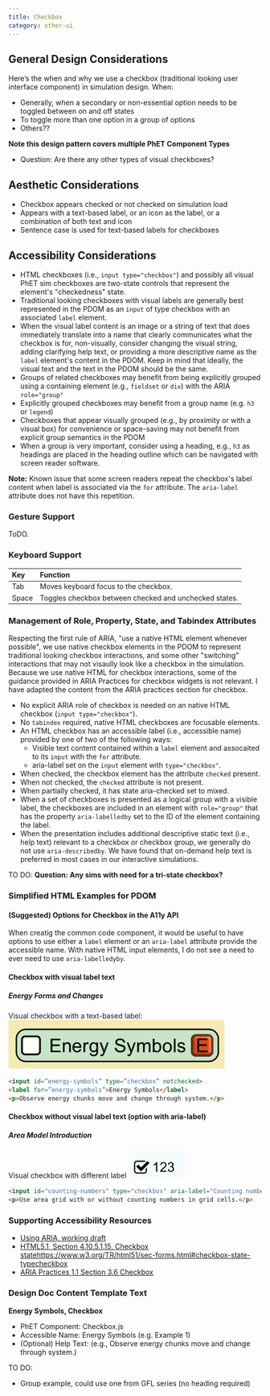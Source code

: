 ```yaml
---
title: Checkbox
category: other-ui
---
```

## General Design Considerations

Here’s the when and why we use a checkbox (traditional looking user interface component) in simulation design.
When:
* Generally, when a secondary or non-essential option needs to be toggled between on and off states
* To toggle more than one option in a group of options
* Others??

**Note this design pattern covers multiple PhET Component Types**
* Question: Are there any other types of visual checkboxes?

## Aesthetic Considerations
* Checkbox appears checked or not checked on simulation load
* Appears with a text-based label, or an icon as the label, or a combination of both text and icon
* Sentence case is used for text-based labels for checkboxes


## Accessibility Considerations
* HTML checkboxes (i.e., `input type="checkbox"`) and possibly all visual PhET sim checkboxes are two-state controls that represent the element's "checkedness" state.
* Traditional looking checkboxes with visual labels are generally best represented in the PDOM as an `input` of type checkbox with an associated `label` element.
* When the visual label content is an image or a string of text that does immediately translate into a name that clearly communicates what the checkbox is for, non-visually, consider changing the visual string, adding clarifying help text, or providing a more descriptive name as the `label` element's content in the PDOM. Keep in mind that ideally, the visual text and the text in the PDOM should be the same.
* Groups of related checkboxes may benefit from being explicitly grouped using a containing element (e.g., `fieldset` or `div`) with the ARIA `role="group"`
* Explicitly grouped checkboxes may benefit from a group name (e.g. `h3` or `legend`)
* Checkboxes that appear visually grouped (e.g., by proximity or with a visual box) for convenience or space-saving may not benefit from explicit group semantics in the PDOM
* When a group is very important, consider using a heading, e.g., `h3` as headings are placed in the heading outline which can be navigated with screen reader software.

**Note:** Known issue that some screen readers repeat the checkbox's label content when label is associated via the `for` attribute. The `aria-label` attribute does not have this repetition.


### Gesture Support
ToDO.

### Keyboard Support
| Key | Function |
| :-- | :------- |
|Tab | Moves keyboard focus to the checkbox. |
|Space | Toggles checkbox between checked and unchecked states. |


### Management of Role, Property, State, and Tabindex Attributes
Respecting the first rule of ARIA, "use a native HTML element whenever possible", we use native checkbox elements in the PDOM to represent traditional looking checkbox interactions, and some other "switching" interactions that may not visaully look like a checkbox in the simulation. Because we use native HTML for checkbox interactions, some of the guidance provided in ARIA Practices for checkbox widgets is not relevant. I have adapted the content from the ARIA practices section for checkbox.
- No explicit ARIA role of checkbox is needed on an native HTML checkbox (`input type="checkbox"`).
- No `tabindex` required, native HTML checkboxes are focusable elements.
- An HTML checkbox has an accessible label (i.e., accessible name) provided by one of two of the following ways:
  - Visible text content contained within a `label` element and assocaited to its `input` with the `for` attribute.
  - aria-label set on the `input` element with `type="checkbox"`.
- When checked, the checkbox element has the attribute `checked` present.
- When not checked, the `checked` attribute is not present.
- When partially checked, it has state aria-checked set to mixed.
- When a set of checkboxes is presented as a logical group with a visible label, the checkboxes are included in an element with `role="group"` that has the property `aria-labelledby` set to the ID of the element containing the label.
- When the presentation includes additional descriptive static text (i.e., help text) relevant to a checkbox or checkbox group, we generally do not use `aria-describedby`. We have found that on-demand help text is preferred in most cases in our interactive simulations.

TO DO:
**Question: Any sims with need for a tri-state checkbox?**

### Simplified HTML Examples for PDOM
#### (Suggested) Options for Checkbox in the A11y API
When creatig the common code component, it would be useful to have options to use either a `label` element or an `aria-label` attribute provide the accessible name. With native HTML input elements, I do not see a need to ever need to use `aria-labelledyby`.

#### Checkbox with visual label text
##### Energy Forms and Changes
Visual checkbox with a text-based label:
![alt text "Sample unchecked checkbox for Engery Symbols"](images/efac-checkbox-energy-symbols.png "Energy Symbols, checkbox checked")

```html
<input id=”energy-symbols” type=”checkbox” notchecked>
<label for=”energy-symbols”>Energy Symbols</label>
<p>Observe energy chunks move and change through system.</p>
```

#### Checkbox without visual label text (option with aria-label)
##### Area Model Introduction
Visual checkbox with different label
![alt text "Sample check"](images/ami-checkbox-123.png "Numeric Checkbox")

```html
<input id="counting-numbers" type="checkbox" aria-label="Counting numbers" notchecked>
<p>Use area grid with or without counting numbers in grid cells.</p>
```

### Supporting Accessibility Resources
* [Using ARIA, working draft](https://www.w3.org/TR/using-aria/)
* [HTML5.1, Section 4.10.5.1.15. Checkbox state](type=checkbox)https://www.w3.org/TR/html51/sec-forms.html#checkbox-state-typecheckbox
* [ARIA Practices 1.1 Section 3.6 Checkbox](https://www.w3.org/TR/wai-aria-practices/)

### Design Doc Content Template Text
**Energy Symbols, Checkbox**
- PhET Component: Checkbox.js
- Accessible Name: Energy Symbols (e.g. Example 1)  
- (Optional) Help Text: (e.g., Observe energy chunks move and change through system.)

TO DO:
- Group example, could use one from GFL series (no heading required)